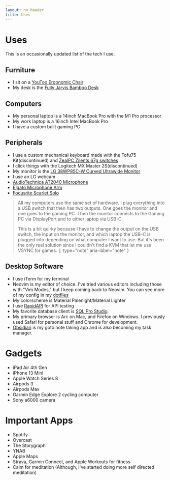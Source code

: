 ```yaml
---
layout: no_header
title: Uses
---
```


# Uses

This is an occasionally updated list of the tech I use.

## Furniture
- I sit on a [YouToo Ergonomic Chair](https://ergonofis.com/en-us/products/youtoo-ergonomic-chair?variant=42615992484089)
- My desk is the [Fully Jarvis Bamboo Desk](https://store.hermanmiller.com/standing-desks/jarvis-bamboo-standing-desk/2542428.html?lang=en_US)

## Computers
- My personal laptop is a 14inch MacBook Pro with the M1 Pro processor
- My work laptop is a 16inch Intel MacBook Pro
- I have a custom built gaming PC

## Peripherals
- I use a custom mechanical keyboard made with the Tofu75 Kit(discontinued) and [ZealPC Zilents 67g switches](https://zealpc.net/products/zilent?variant=5894832324646)
- I click things with the Logitech MX Master 2S(discontinued)
- My monitor is the [LG 38WP85C-W Curved Ultrawide Monitor](https://www.amazon.com/gp/product/B09BP1P4BG)
- I use an LG webcam
- [AudioTechnica AT2040 Microphone](https://www.amazon.com/gp/product/B09BFPNW2J)
- [Elgato Microphone Arm](https://www.amazon.com/gp/product/B09737ZXMK)
- [Focusrite Scarlet Solo](https://www.amazon.com/gp/product/B01E6T56CM)

> All my computers use the same set of hardware. I plug everything into a USB switch that then has two outputs. One goes the monitor and one goes to the gaming PC. Then the monitor connects to the Gaming PC via DisplayPort and to either laptop via USB-C.
> 
> This is a bit quirky because I have to change the output on the USB switch, the input on the monitor, and which laptop the USB-C is plugged into depending on what computer I want to use. But it's been the only real solution since I couldn't find a KVM that let me use VSYNC for games.
{: type="note" aria-label="note" }

## Desktop Software
- I use iTerm for my terminal
- Neovim is my editor of choice. I've tried various editors including those with "Vim Modes," but I keep coming back to Neovim. You can see more of my config in my [dotfiles](https://gitlab.com/eliseshaffer/dotfiles)
- My colorscheme is Material Palenight/Material Lighter
- I use [RapidAPI](https://paw.cloud/) for API testing
- My favorite database client is [SQL Pro Studio](https://www.sqlprostudio.com/).
- My primary browser is Arc on Mac, and Firefox on Windows. I previously used Safari for personal stuff and Chrome for development. 
- [Obsidian](https://obsidian.md/) is my goto note taking app and is also becoming my task manager.

# Gadgets
- iPad Air 4th Gen
- iPhone 13 Mini
- Apple Watch Series 8
- Airpods 3
- Airpods Max
- Garmin Edge Explore 2 cycling computer
- Sony a6000 camera

# Important Apps
- Spotify
- Overcast
- The Storygraph
- YNAB
- Apple Maps
- Strava, Garmin Connect, and Apple Workouts for fitness
- Calm for meditation (Although, I've started doing more self directed meditation)

